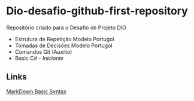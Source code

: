 # Dio-desafio-github-first-repository
Repositório criado para o Desafio de Projeto DIO

- Estrutura de Repetição Modelo Portugol
- Tomadas de Decisões Modelo Portugol
- Comandos Git (Auxilio)
- Basic C# - *Iniciante*


## Links
[MarkDown Basic Syntax](https://www.markdownguide.org/basic-syntax/)
